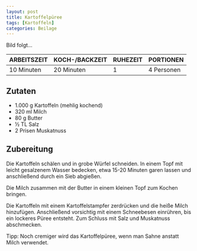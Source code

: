 ```yaml
---
layout: post
title: Kartoffelpüree
tags: [Kartoffeln]
categories: Beilage
---
```



Bild folgt...

| ARBEITSZEIT | KOCH-/BACKZEIT | RUHEZEIT | PORTIONEN |
|--------------|--------------|--------------|--------------|
| 10 Minuten | 20 Minuten | 1 | 4 Personen |


## Zutaten
* 1.000 g Kartoffeln (mehlig kochend)  
* 320 ml Milch  
* 80 g Butter  
* ½ TL Salz  
* 2 Prisen Muskatnuss  


## Zubereitung
Die Kartoffeln schälen und in grobe Würfel schneiden. 
In einem Topf mit leicht gesalzenem Wasser bedecken, etwa 15-20 Minuten garen lassen und anschließend durch ein Sieb abgießen. 

Die Milch zusammen mit der Butter in einem kleinen Topf zum Kochen bringen.

Die Kartoffeln mit einem Kartoffelstampfer zerdrücken und die heiße Milch hinzufügen. 
Anschließend vorsichtig mit einem Schneebesen einrühren, bis ein lockeres Püree entsteht. 
Zum Schluss mit Salz und Muskatnuss abschmecken.

Tipp: Noch cremiger wird das Kartoffelpüree, wenn man Sahne anstatt Milch verwendet.
